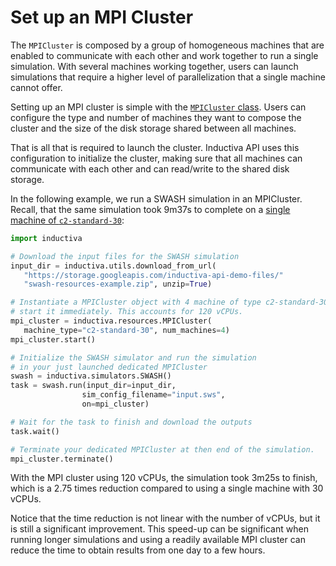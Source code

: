 # Set up an MPI Cluster

The `MPICluster` is composed by a group of homogeneous machines that are enabled
to communicate with each other and work together to run a single simulation.
With several machines working together, users can launch simulations that require
a higher level of parallelization that a single machine cannot offer.

Setting up an MPI cluster is simple with the
[`MPICluster` class](../api_reference/computational_resources/mpicluster_class.md).
Users can configure the type and number of machines they want
to compose the cluster and the size of the disk storage shared between all machines.

That is all that is required to launch the cluster. Inductiva API uses this
configuration to initialize the cluster, making sure that all machines can communicate
with each other and can read/write to the shared disk storage.

In the following example, we run a SWASH simulation in an MPICluster. Recall, that
the same simulation took 9m37s to complete on a
[single machine of `c2-standard-30`](https://tutorials.inductiva.ai/intro_to_api/shared_dedicated_resources.html#swash-on-dedicated-resources):

```python
import inductiva

# Download the input files for the SWASH simulation
input_dir = inductiva.utils.download_from_url(
   "https://storage.googleapis.com/inductiva-api-demo-files/"
   "swash-resources-example.zip", unzip=True)

# Instantiate a MPICluster object with 4 machine of type c2-standard-30 and 
# start it immediately. This accounts for 120 vCPUs.
mpi_cluster = inductiva.resources.MPICluster(
   machine_type="c2-standard-30", num_machines=4)
mpi_cluster.start()

# Initialize the SWASH simulator and run the simulation
# in your just launched dedicated MPICluster
swash = inductiva.simulators.SWASH()
task = swash.run(input_dir=input_dir,
                sim_config_filename="input.sws",
                on=mpi_cluster)

# Wait for the task to finish and download the outputs
task.wait()

# Terminate your dedicated MPICluster at then end of the simulation.
mpi_cluster.terminate()
```

With the MPI cluster using 120 vCPUs, the simulation took 3m25s to finish, which
is a 2.75 times reduction compared to using a single machine with 30 vCPUs.

Notice that the time reduction is not linear with the number of vCPUs, but it
is still a significant improvement. This speed-up can be significant when running
longer simulations and using a readily available MPI cluster can reduce the
time to obtain results from one day to a few hours.
